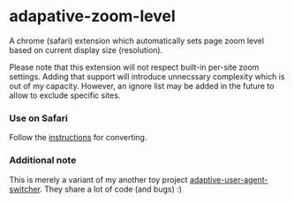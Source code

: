 # adapative-zoom-level
A chrome (safari) extension which automatically sets page zoom level based on current display size (resolution).

Please note that this extension will not respect built-in per-site zoom settings. Adding that support will introduce unnecssary complexity which is out of my capacity. However, an ignore list may be added in the future to allow to exclude specific sites.

### Use on Safari
Follow the [instructions](https://developer.apple.com/documentation/safariservices/safari_web_extensions/converting_a_web_extension_for_safari) for converting.

### Additional note
This is merely a variant of my another toy project [adaptive-user-agent-switcher](https://github.com/10tion/adaptive-user-agent-switcher). They share a lot of code (and bugs) :)
